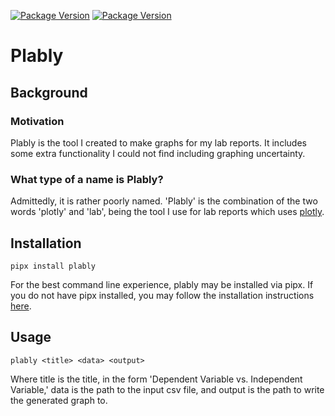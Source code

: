 [![Package Version](https://github.com/DhruvBisla/plably/workflows/Tests/badge.svg)](https://github.com/DhruvBisla/plably/actions/)
[![Package Version](https://img.shields.io/pypi/v/plably?color=success&label=pypi%20package&logo=PyPi
)](https://pypi.org/project/plably/)

# Plably

## Background

### Motivation
Plably is the tool I created to make graphs for my lab reports. It includes some extra functionality I could not find including graphing uncertainty.

### What type of a name is Plably?
Admittedly, it is rather poorly named. 'Plably' is the combination of the two words 'plotly' and 'lab', being the tool I use for lab reports which uses [plotly](https://github.com/plotly/plotly.py).

## Installation

```shell
pipx install plably
```

For the best command line experience, plably may be installed via pipx. If you do not have pipx installed, you may follow the installation instructions [here](https://pipxproject.github.io/pipx/installation/).

## Usage

```shell
plably <title> <data> <output>
```

Where title is the title, in the form 'Dependent Variable vs. Independent Variable,' data is the path to the input csv file, and output is the path to write the generated graph to.